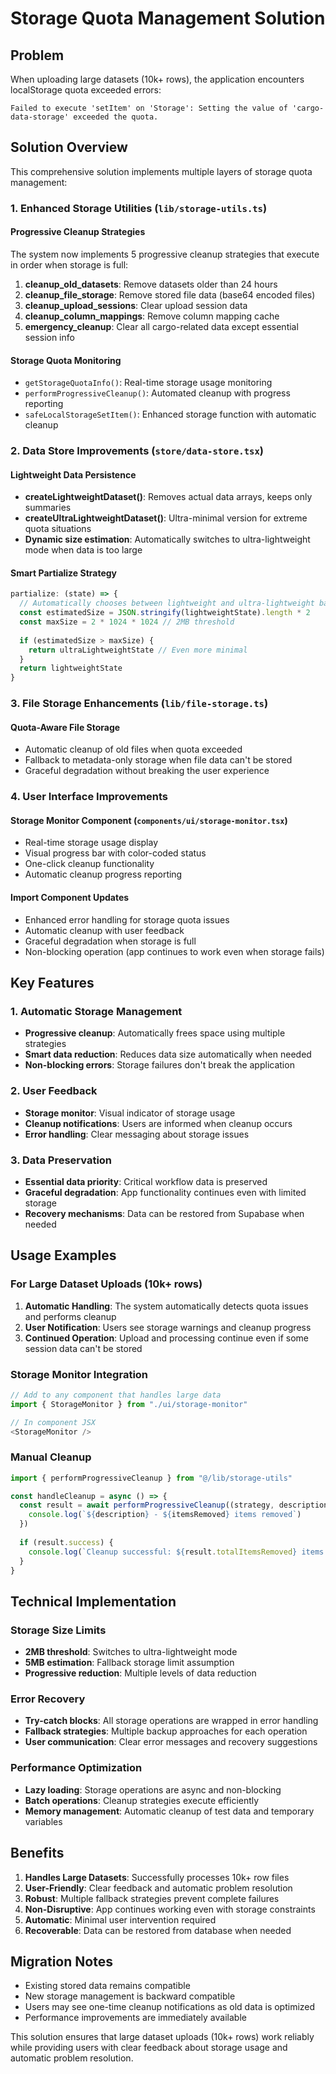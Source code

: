 # Storage Quota Management Solution

## Problem
When uploading large datasets (10k+ rows), the application encounters localStorage quota exceeded errors:
```
Failed to execute 'setItem' on 'Storage': Setting the value of 'cargo-data-storage' exceeded the quota.
```

## Solution Overview

This comprehensive solution implements multiple layers of storage quota management:

### 1. Enhanced Storage Utilities (`lib/storage-utils.ts`)

#### Progressive Cleanup Strategies
The system now implements 5 progressive cleanup strategies that execute in order when storage is full:

1. **cleanup_old_datasets**: Remove datasets older than 24 hours
2. **cleanup_file_storage**: Remove stored file data (base64 encoded files)
3. **cleanup_upload_sessions**: Clear upload session data
4. **cleanup_column_mappings**: Remove column mapping cache
5. **emergency_cleanup**: Clear all cargo-related data except essential session info

#### Storage Quota Monitoring
- `getStorageQuotaInfo()`: Real-time storage usage monitoring
- `performProgressiveCleanup()`: Automated cleanup with progress reporting
- `safeLocalStorageSetItem()`: Enhanced storage function with automatic cleanup

### 2. Data Store Improvements (`store/data-store.tsx`)

#### Lightweight Data Persistence
- **createLightweightDataset()**: Removes actual data arrays, keeps only summaries
- **createUltraLightweightDataset()**: Ultra-minimal version for extreme quota situations
- **Dynamic size estimation**: Automatically switches to ultra-lightweight mode when data is too large

#### Smart Partialize Strategy
```typescript
partialize: (state) => {
  // Automatically chooses between lightweight and ultra-lightweight based on size
  const estimatedSize = JSON.stringify(lightweightState).length * 2
  const maxSize = 2 * 1024 * 1024 // 2MB threshold
  
  if (estimatedSize > maxSize) {
    return ultraLightweightState // Even more minimal
  }
  return lightweightState
}
```

### 3. File Storage Enhancements (`lib/file-storage.ts`)

#### Quota-Aware File Storage
- Automatic cleanup of old files when quota exceeded
- Fallback to metadata-only storage when file data can't be stored
- Graceful degradation without breaking the user experience

### 4. User Interface Improvements

#### Storage Monitor Component (`components/ui/storage-monitor.tsx`)
- Real-time storage usage display
- Visual progress bar with color-coded status
- One-click cleanup functionality
- Automatic cleanup progress reporting

#### Import Component Updates
- Enhanced error handling for storage quota issues
- Automatic cleanup with user feedback
- Graceful degradation when storage is full
- Non-blocking operation (app continues to work even when storage fails)

## Key Features

### 1. Automatic Storage Management
- **Progressive cleanup**: Automatically frees space using multiple strategies
- **Smart data reduction**: Reduces data size automatically when needed
- **Non-blocking errors**: Storage failures don't break the application

### 2. User Feedback
- **Storage monitor**: Visual indicator of storage usage
- **Cleanup notifications**: Users are informed when cleanup occurs
- **Error handling**: Clear messaging about storage issues

### 3. Data Preservation
- **Essential data priority**: Critical workflow data is preserved
- **Graceful degradation**: App functionality continues even with limited storage
- **Recovery mechanisms**: Data can be restored from Supabase when needed

## Usage Examples

### For Large Dataset Uploads (10k+ rows)

1. **Automatic Handling**: The system automatically detects quota issues and performs cleanup
2. **User Notification**: Users see storage warnings and cleanup progress
3. **Continued Operation**: Upload and processing continue even if some session data can't be stored

### Storage Monitor Integration
```typescript
// Add to any component that handles large data
import { StorageMonitor } from "./ui/storage-monitor"

// In component JSX
<StorageMonitor />
```

### Manual Cleanup
```typescript
import { performProgressiveCleanup } from "@/lib/storage-utils"

const handleCleanup = async () => {
  const result = await performProgressiveCleanup((strategy, description, itemsRemoved) => {
    console.log(`${description} - ${itemsRemoved} items removed`)
  })
  
  if (result.success) {
    console.log(`Cleanup successful: ${result.totalItemsRemoved} items removed`)
  }
}
```

## Technical Implementation

### Storage Size Limits
- **2MB threshold**: Switches to ultra-lightweight mode
- **5MB estimation**: Fallback storage limit assumption
- **Progressive reduction**: Multiple levels of data reduction

### Error Recovery
- **Try-catch blocks**: All storage operations are wrapped in error handling
- **Fallback strategies**: Multiple backup approaches for each operation
- **User communication**: Clear error messages and recovery suggestions

### Performance Optimization
- **Lazy loading**: Storage operations are async and non-blocking
- **Batch operations**: Cleanup strategies execute efficiently
- **Memory management**: Automatic cleanup of test data and temporary variables

## Benefits

1. **Handles Large Datasets**: Successfully processes 10k+ row files
2. **User-Friendly**: Clear feedback and automatic problem resolution
3. **Robust**: Multiple fallback strategies prevent complete failures
4. **Non-Disruptive**: App continues working even with storage constraints
5. **Automatic**: Minimal user intervention required
6. **Recoverable**: Data can be restored from database when needed

## Migration Notes

- Existing stored data remains compatible
- New storage management is backward compatible
- Users may see one-time cleanup notifications as old data is optimized
- Performance improvements are immediately available

This solution ensures that large dataset uploads (10k+ rows) work reliably while providing users with clear feedback about storage usage and automatic problem resolution.
